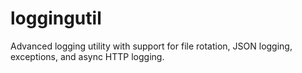 # loggingutil

Advanced logging utility with support for file rotation, JSON logging, exceptions, and async HTTP logging.